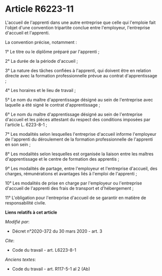 # Article R6223-11

L'accueil de l'apprenti dans une autre entreprise que celle qui l'emploie fait l'objet d'une convention tripartite conclue
entre l'employeur, l'entreprise d'accueil et l'apprenti. 

La convention précise, notamment : 

1° Le titre ou le diplôme préparé par l'apprenti ; 

2° La durée de la période d'accueil ; 

3° La nature des tâches confiées à l'apprenti, qui doivent être en relation directe avec la formation professionnelle prévue
au contrat d'apprentissage ; 

4° Les horaires et le lieu de travail ; 

5° Le nom du maître d'apprentissage désigné au sein de l'entreprise avec laquelle a été signé le contrat d'apprentissage ; 

6° Le nom du maître d'apprentissage désigné au sein de l'entreprise d'accueil et les pièces attestant du respect des
conditions imposées par l'article L. 6223-8-1 ; 

7° Les modalités selon lesquelles l'entreprise d'accueil informe l'employeur de l'apprenti du déroulement de la formation
professionnelle de l'apprenti en son sein ; 

8° Les modalités selon lesquelles est organisée la liaison entre les maîtres d'apprentissage et le centre de formation des
apprentis ; 

9° Les modalités de partage, entre l'employeur et l'entreprise d'accueil, des charges, rémunérations et avantages liés à
l'emploi de l'apprenti ; 

10° Les modalités de prise en charge par l'employeur ou l'entreprise d'accueil de l'apprenti des frais de transport et
d'hébergement ; 

11° L'obligation pour l'entreprise d'accueil de se garantir en matière de responsabilité civile.

**Liens relatifs à cet article**

_Modifié par_:

  - Décret n°2020-372 du 30 mars 2020 - art. 3

_Cite_:

  - Code du travail - art. L6223-8-1

_Anciens textes_:

  - Code du travail - art. R117-5-1 al 2 (Ab)

